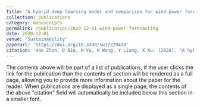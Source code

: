 ```yaml
---
Title: "A hybrid deep learning model and comparison for wind power forecasting considering temporal-spatial feature extraction"
collection: publications
category: manuscripts
permalink: /publication/2020-12-01-wind-power-forecasting
date: 2020-12-01
venue: 'Sustainability'
paperurl: 'https://doi.org/10.3390/su12229490'
citation: 'Hao Zhen, D Niu, M Yu, K Wang, Y Liang, X Xu. (2020). "A hybrid deep learning model and comparison for wind power forecasting considering temporal-spatial feature extraction." <i>Sustainability</i>. 12(22), 9490.'
---
```


The contents above will be part of a list of publications, if the user clicks the link for the publication than the contents of section will be rendered as a full page, allowing you to provide more information about the paper for the reader. When publications are displayed as a single page, the contents of the above "citation" field will automatically be included below this section in a smaller font.
